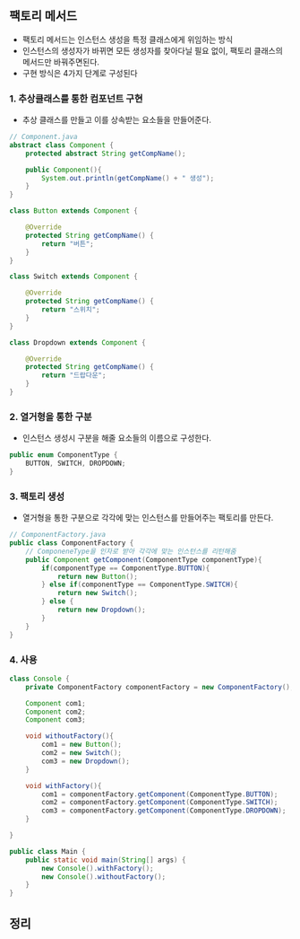 ## 팩토리 메서드
- 팩토리 메서드는 인스턴스 생성을 특정 클래스에게 위임하는 방식
- 인스턴스의 생성자가 바뀌면 모든 생성자를 찾아다닐 필요 없이, 팩토리 클래스의 메서드만 바꿔주면된다.
- 구현 방식은 4가지 단계로 구성된다

### 1. 추상클래스를 통한 컴포넌트 구현
- 추상 클래스를 만들고 이를 상속받는 요소들을 만들어준다.
```java
// Component.java
abstract class Component {
    protected abstract String getCompName();

    public Component(){
        System.out.println(getCompName() + " 생성");
    }
}

class Button extends Component {

    @Override
    protected String getCompName() {
        return "버튼";
    }
}

class Switch extends Component {

    @Override
    protected String getCompName() {
        return "스위치";
    }
}

class Dropdown extends Component {

    @Override
    protected String getCompName() {
        return "드랍다운";
    }
}
```

### 2. 열거형을 통한 구분
- 인스턴스 생성시 구분을 해줄 요소들의 이름으로 구성한다.
```java
public enum ComponentType {
    BUTTON, SWITCH, DROPDOWN;
}
```

### 3. 팩토리 생성
- 열거형을 통한 구분으로 각각에 맞는 인스턴스를 만들어주는 팩토리를 만든다.
```java
// ComponentFactory.java
public class ComponentFactory {
    // ComponeneType을 인자로 받아 각각에 맞는 인스턴스를 리턴해줌
    public Component getComponent(ComponentType componentType){
        if(componentType == ComponentType.BUTTON){
            return new Button();
        } else if(componentType == ComponentType.SWITCH){
            return new Switch();
        } else {
            return new Dropdown();
        }
    }
}
```

### 4. 사용
```java
class Console {
    private ComponentFactory componentFactory = new ComponentFactory();

    Component com1;
    Component com2;
    Component com3;

    void withoutFactory(){
        com1 = new Button();
        com2 = new Switch();
        com3 = new Dropdown();
    }

    void withFactory(){
        com1 = componentFactory.getComponent(ComponentType.BUTTON);
        com2 = componentFactory.getComponent(ComponentType.SWITCH);
        com3 = componentFactory.getComponent(ComponentType.DROPDOWN);
    }

}

public class Main {
    public static void main(String[] args) {
        new Console().withFactory();
        new Console().withoutFactory();
    }
}
```

## 정리
